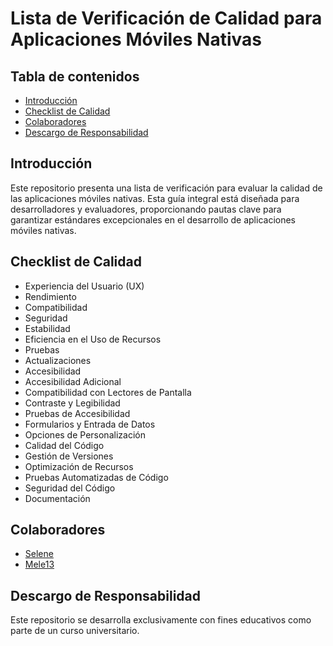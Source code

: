 # Lista de Verificación de Calidad para Aplicaciones Móviles Nativas

## Tabla de contenidos
- [Introducción](#introducción)
- [Checklist de Calidad](#checklist-de-calidad)
- [Colaboradores](#colaboradores)
- [Descargo de Responsabilidad](#descargo-de-responsabilidad)
  
## Introducción
Este repositorio presenta una lista de verificación para evaluar la calidad de las aplicaciones móviles nativas. Esta guía integral está diseñada para desarrolladores y evaluadores, proporcionando pautas clave para garantizar estándares excepcionales en el desarrollo de aplicaciones móviles nativas.

## Checklist de Calidad
- Experiencia del Usuario (UX)
- Rendimiento
- Compatibilidad
- Seguridad
- Estabilidad
- Eficiencia en el Uso de Recursos
- Pruebas
- Actualizaciones
- Accesibilidad
- Accesibilidad Adicional
- Compatibilidad con Lectores de Pantalla
- Contraste y Legibilidad
- Pruebas de Accesibilidad
- Formularios y Entrada de Datos
- Opciones de Personalización
- Calidad del Código
- Gestión de Versiones
- Optimización de Recursos
- Pruebas Automatizadas de Código
- Seguridad del Código
- Documentación

## Colaboradores
- [Selene](https://github.com/SeleneGonzalezCurbelo)
- [Mele13](https://github.com/mele13)

## Descargo de Responsabilidad
Este repositorio se desarrolla exclusivamente con fines educativos como parte de un curso universitario.

